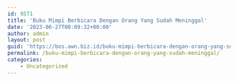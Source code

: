 ```yaml
---
id: 9571
title: 'Buku Mimpi Berbicara Dengan Orang Yang Sudah Meninggal'
date: '2023-06-27T00:09:32+00:00'
author: admin
layout: post
guid: 'https://bos.awn.biz.id/buku-mimpi-berbicara-dengan-orang-yang-sudah-meninggal/'
permalink: /buku-mimpi-berbicara-dengan-orang-yang-sudah-meninggal/
categories:
    - Uncategorized
---
```


